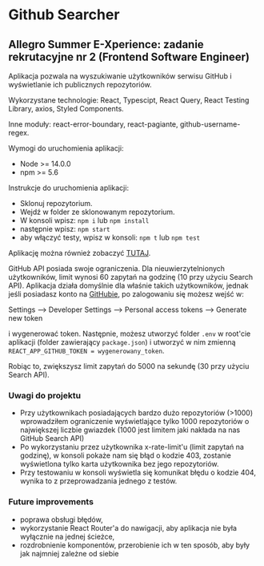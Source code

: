 # Github Searcher

## Allegro Summer E-Xperience: zadanie rekrutacyjne nr 2 (Frontend Software Engineer)

Aplikacja pozwala na wyszukiwanie użytkowników serwisu GitHub i wyświetlanie ich publicznych repozytoriów. 

Wykorzystane technologie: React, Typescipt, React Query, React Testing Library, axios, Styled Components.

Inne moduły: react-error-boundary, react-pagiante, github-username-regex.

Wymogi do uruchomienia aplikacji: 
- Node >= 14.0.0 
- npm >= 5.6

Instrukcje do uruchomienia aplikacji:
- Sklonuj repozytorium.
- Wejdź w folder ze sklonowanym repozytorium.
- W konsoli wpisz: ```npm i``` lub ```npm install```
- następnie wpisz: ```npm start```
- aby włączyć testy, wpisz w konsoli: ```npm t``` lub ```npm test```

Aplikację można również zobaczyć [TUTAJ](https://dziadoou.github.io/).


GitHub API posiada swoje ograniczenia. Dla nieuwierzytelnionych użytkowników, limit wynosi 60 zapytań na godzinę (10 przy użyciu Search API). Aplikacja działa domyślnie dla właśnie takich użytkowników, jednak jeśli posiadasz konto na [GitHubie](https://github.com/), po zalogowaniu się możesz wejść w:

Settings -->  Developer Settings --> Personal access tokens --> Generate new token

i wygenerować token. Następnie, możesz utworzyć folder ```.env``` w root'cie aplikacji (folder zawierający ```package.json```) i utworzyć w nim zmienną
```REACT_APP_GITHUB_TOKEN = wygenerowany_token```. 

Robiąc to, zwiększysz limit zapytań do 5000 na sekundę (30 przy użyciu Search API).


### Uwagi do projektu

- Przy użytkownikach posiadających bardzo dużo repozytoriów (>1000) wprowadziłem ograniczenie wyświetlające tylko 1000 repozytoriów o największej liczbie gwiazdek (1000 jest limitem jaki nakłada na nas GitHub Search API)
- Po wykorzystaniu przez użytkownika x-rate-limit'u (limit zapytań na godzinę), w konsoli pokaże nam się błąd o kodzie 403, zostanie wyświetlona tylko karta użytkownika bez jego repozytoriów.
- Przy testowaniu w konsoli wyświetla się komunikat błędu o kodzie 404, wynika to z przeprowadzania jednego z testów.

### Future improvements

- poprawa obsługi błędów,
- wykorzystanie React Router'a do nawigacji, aby aplikacja nie była wyłącznie na jednej ścieżce,
- rozdrobnienie komponentów, przerobienie ich w ten sposób, aby były jak najmniej zależne od siebie
